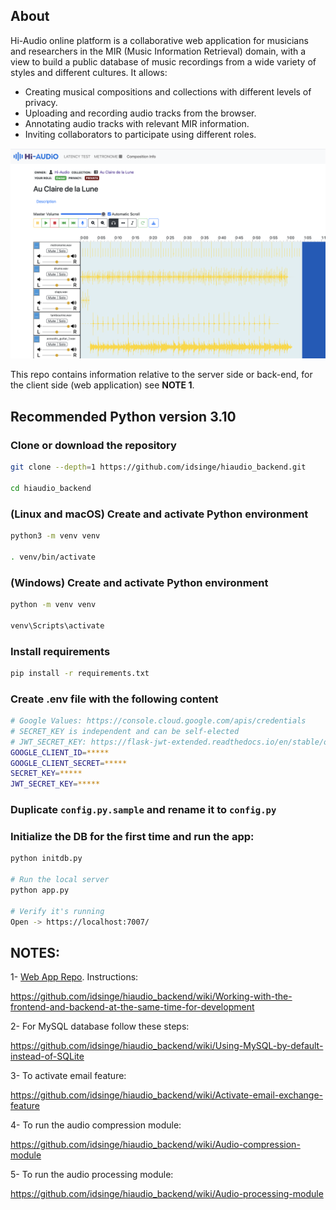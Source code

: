 ## About

Hi-Audio online platform is a collaborative web application for musicians and researchers in the MIR (Music Information Retrieval) domain, with a view to build a public database of music recordings from a wide variety of styles and different cultures. It allows:

- Creating musical compositions and collections with different levels of privacy.
- Uploading and recording audio tracks from the browser.
- Annotating audio tracks with relevant MIR information.
- Inviting collaborators to participate using different roles.

![screenshot](doc/screenshot.png)

This repo contains information relative to the server side or back-end, for the client side (web application) see **NOTE 1**.

## Recommended Python version 3.10

### Clone or download the repository
```bash
git clone --depth=1 https://github.com/idsinge/hiaudio_backend.git

cd hiaudio_backend
```
### (Linux and macOS) Create and activate Python environment 
```bash
python3 -m venv venv

. venv/bin/activate
```

### (Windows) Create and activate Python environment 
```bash
python -m venv venv

venv\Scripts\activate
```

### Install requirements
```bash
pip install -r requirements.txt
```

### Create .env file with the following content
```bash
# Google Values: https://console.cloud.google.com/apis/credentials
# SECRET_KEY is independent and can be self-elected
# JWT_SECRET_KEY: https://flask-jwt-extended.readthedocs.io/en/stable/options.html#JWT_SECRET_KEY
GOOGLE_CLIENT_ID=*****
GOOGLE_CLIENT_SECRET=*****
SECRET_KEY=*****
JWT_SECRET_KEY=*****
```

### Duplicate `config.py.sample` and rename it to `config.py`

### Initialize the DB for the first time and run the app:
```bash
python initdb.py

# Run the local server 
python app.py

# Verify it's running
Open -> https://localhost:7007/
```

## NOTES:
1- [Web App Repo](https://github.com/idsinge/hiaudio_webapp). Instructions:

https://github.com/idsinge/hiaudio_backend/wiki/Working-with-the-frontend-and-backend-at-the-same-time-for-development

2- For MySQL database follow these steps:

https://github.com/idsinge/hiaudio_backend/wiki/Using-MySQL-by-default-instead-of-SQLite 

3- To activate email feature:

https://github.com/idsinge/hiaudio_backend/wiki/Activate-email-exchange-feature

4- To run the audio compression module:

https://github.com/idsinge/hiaudio_backend/wiki/Audio-compression-module

5- To run the audio processing module:

https://github.com/idsinge/hiaudio_backend/wiki/Audio-processing-module